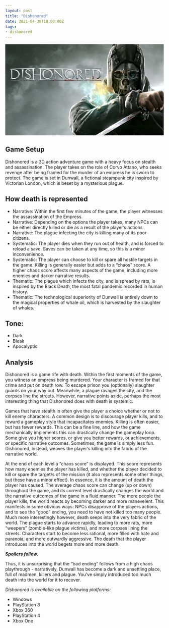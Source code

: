 ```yaml
---
layout: post
title: "Dishonored"
date: 2021-04-30T18:00:00Z
tags:
- dishonored
---
```


![Dishonored](/assets/images/03-dishonored.jpg)

Game Setup
------

Dishonored is a 3D action adventure game with a heavy focus on stealth and assassination. The player takes on the role of Corvo Attano, who seeks revenge after being framed for the murder of an empress he is sworn to protect. The game is set in Dunwall, a fictional steampunk city inspired by Victorian London, which is beset by a mysterious plague.

How death is represented
------

- Narrative: Within the first few minutes of the game, the player witnesses the assassination of the Empress.
- Narrative: Depending on the options the player takes, many NPCs can be either directly killed or die as a result of the player’s actions.
- Narrative: The plague infecting the city is killing many of its poor citizens.
- Systematic: The player dies when they run out of health, and is forced to reload a save. Saves can be taken at any time, so this is a minor inconvenience.
- Systematic: The player can choose to kill or spare all hostile targets in the game. Killing is generally easier but adds to a “chaos” score. A higher chaos score affects many aspects of the game, including more enemies and darker narrative results.
- Thematic: The plague which infects the city, and is spread by rats, is inspired by the Black Death, the most fatal pandemic recorded in human history.
- Thematic: The technological superiority of Dunwall is entirely down to the magical properties of whale oil, which is harvested by the slaughter of whales.

Tone:
------

- Dark
- Bleak
- Apocalyptic

Analysis
------

Dishonored is a game rife with death. Within the first moments of the game, you witness an empress being murdered. Your character is framed for that crime and put on death row. To escape prison you (optionally) slaughter guards on your way out. Meanwhile, a plague ravages the city, and the corpses line the streets. However, narrative points aside, perhaps the most interesting thing that Dishonored does with death is systemic.

Games that have stealth in often give the player a choice whether or not to kill enemy characters. A common design is to discourage player kills, and to reward a gameplay style that incapacitates enemies. Killing is often easier, but has fewer rewards. This can be a fine line, and how the game mechanically implements this can drastically change the gameplay loop. Some give you higher scores, or give you better rewards, or achievements, or specific narrative outcomes. Sometimes, the game is simply less fun. Dishonored, instead, weaves the player’s killing into the fabric of the narrative world.

At the end of each level a “chaos score” is displayed. This score represents how many enemies the player has killed, and whether the player decided to kill or spare the target/s of the mission (it also represents some other things, but these have a minor effect). In essence, it is the amount of death the player has caused. The average chaos score can change (up or down) throughout the game, and its current level drastically changes the world and the narrative outcomes of the game in a fluid manner. The more people the player kills, the world reacts by becoming darker and more manevelent. This manifests in some obvious ways: NPCs disapprove of the players actions, and to see the “good” ending, you need to have not killed too many people. Much more interestingly however, death seeps into the very fabric of the world. The plague starts to advance rapidly, leading to more rats, more “weepers” (zombie-like plague victims), and more corpses lining the streets. Characters start to become less rational, more filled with hate and paranoia, and more outwardly aggressive. The death that the player introduces into the world begets more and more death.

**_Spoilers follow._**

Thus, it is unsurprising that the “bad ending” follows from a high chaos playthrough - narratively, Dunwall has become a dark and unsettling place, full of madmen, killers and plague. You’ve simply introduced too much death into the world for it to recover.

*Dishonored is available on the following platforms:*
- Windows
- PlayStation 3
- Xbox 360
- PlayStation 4
- Xbox One